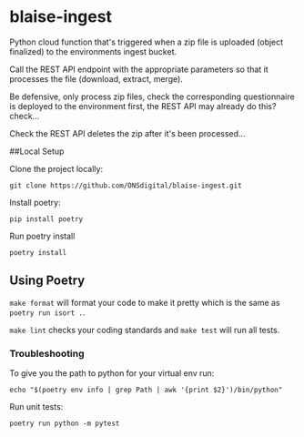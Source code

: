 # blaise-ingest

Python cloud function that's triggered when a zip file is uploaded (object finalized) to the environments ingest bucket.

Call the REST API endpoint with the appropriate parameters so that it processes the file (download, extract, merge).

Be defensive, only process zip files, check the corresponding questionnaire is deployed to the environment first, the REST API may already do this? check...

Check the REST API deletes the zip after it's been processed...

##Local Setup

Clone the project locally:

```
git clone https://github.com/ONSdigital/blaise-ingest.git 
```

Install poetry:
```
pip install poetry
```

Run poetry install
```
poetry install
```

## Using Poetry
``` make format ``` will format your code to make it pretty which is the same as ```poetry run isort .```.

```make lint``` checks your coding standards and ```make test``` will run all tests.

### Troubleshooting

To give you the path to python for your virtual env run:
```
echo "$(poetry env info | grep Path | awk '{print $2}')/bin/python"
```

Run unit tests:
```shell
poetry run python -m pytest
```
